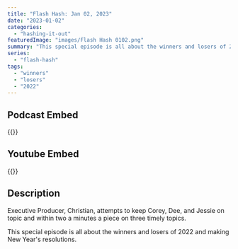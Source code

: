 ```yaml
---
title: "Flash Hash: Jan 02, 2023"
date: "2023-01-02"
categories: 
  - "hashing-it-out"
featuredImage: "images/Flash Hash 0102.png"
summary: "This special episode is all about the winners and losers of 2022 and making New Year's resolutions."
series:
  - "flash-hash"
tags: 
  - "winners"
  - "losers"
  - "2022"
---
```



## Podcast Embed
{{<podcast-embed url="https://embed.sounder.fm/play/497775">}}

## Youtube Embed
{{<youtube I3VMAqebmak>}}

## Description
Executive Producer, Christian, attempts to keep Corey, Dee, and Jessie on topic and within two a minutes a piece on three timely topics.  

This special episode is all about the winners and losers of 2022 and making New Year's resolutions.